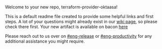 
Welcome to your new repo, terraform-provider-oktaasa!

This is a default readme file created to provide some helpful links and first steps.
A lot of your questions might already exist in our [wiki page](http://bit.ly/EngFAQ), so please check there first.
Your new artifact is available on bacon [here](https://bacon-go.aue1e.saasure.net/commits?artifact=terraform-provider-oktaasa)

Please reach out to us over on [#eng-release](https://okta.slack.com/archives/C7L27G2Q5) or [#eng-productivity](https://okta.slack.com/archives/C7LQ4U8T0) for any additional assistance you might require.
